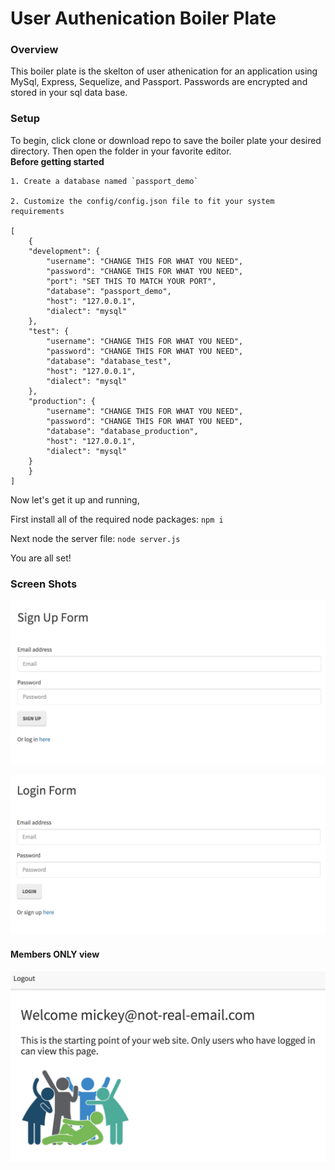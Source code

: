 # User Authenication Boiler Plate

### Overview

This boiler plate is the skelton of user athenication for an application using MySql, Express, Sequelize, and Passport.  Passwords are encrypted and stored in your sql data base. 

### Setup

To begin, click clone or download repo to save the boiler plate your desired directory.  Then open the folder in your favorite editor.  
    **Before getting started**
    
    1. Create a database named `passport_demo`

    2. Customize the config/config.json file to fit your system requirements

    [
        {
        "development": {
            "username": "CHANGE THIS FOR WHAT YOU NEED",
            "password": "CHANGE THIS FOR WHAT YOU NEED",
            "port": "SET THIS TO MATCH YOUR PORT",
            "database": "passport_demo",
            "host": "127.0.0.1",
            "dialect": "mysql"
        },
        "test": {
            "username": "CHANGE THIS FOR WHAT YOU NEED",
            "password": "CHANGE THIS FOR WHAT YOU NEED",
            "database": "database_test",
            "host": "127.0.0.1",
            "dialect": "mysql"
        },
        "production": {
            "username": "CHANGE THIS FOR WHAT YOU NEED",
            "password": "CHANGE THIS FOR WHAT YOU NEED",
            "database": "database_production",
            "host": "127.0.0.1",
            "dialect": "mysql"
        }
        }
    ]

Now let's get it up and running,

First install all of the required node packages:
`npm i`

Next node the server file:
`node server.js`

You are all set!

### Screen Shots

![](public/images/sign-up.png)

![](public/images/signin.png)
#### Members ONLY view
![](public/images/member.png)